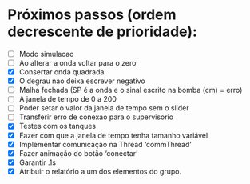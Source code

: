 # Próximos passos (ordem decrescente de prioridade):
- [ ] Modo simulacao
- [ ] Ao alterar a onda voltar para o zero
- [x] Consertar onda quadrada
- [x] O degrau nao deixa escrever negativo
- [ ] Malha fechada (SP é a onda e o sinal escrito na bomba (cm) = erro)
- [ ] A janela de tempo de 0 a 200
- [ ] Poder setar o valor da janela de tempo sem o slider
- [ ] Transferir erro de conexao para o supervisorio
- [x] Testes com os tanques
- [x] Fazer com que a janela de tempo tenha tamanho variável
- [x] Implementar comunicação na Thread ‘commThread’
- [x] Fazer animação do botão ‘conectar’
- [x] Garantir .1s
- [x] Atribuir o relatório a um dos elementos do grupo.